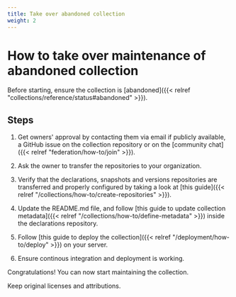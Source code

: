 ```yaml
---
title: Take over abandoned collection
weight: 2
---
```


# How to take over maintenance of abandoned collection

Before starting, ensure the collection is [abandoned]({{< relref "collections/reference/status#abandoned" >}}).

## Steps

1. Get owners' approval by contacting them via email if publicly available, a GitHub issue on the collection repository or on the [community chat]({{< relref "federation/how-to/join" >}}).

2. Ask the owner to transfer the repositories to your organization.

3. Verify that the declarations, snapshots and versions repositories are transferred and properly configured by taking a look at [this guide]({{< relref "/collections/how-to/create-repositories" >}}).

4. Update the README.md file, and follow [this guide to update collection metadata]({{< relref "/collections/how-to/define-metadata" >}}) inside the declarations repository.

5. Follow [this guide to deploy the collection]({{< relref "/deployment/how-to/deploy" >}}) on your server.

6. Ensure continous integration and deployment is working.

Congratulations! You can now start maintaining the collection.

Keep original licenses and attributions.
